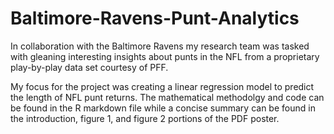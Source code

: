 # Baltimore-Ravens-Punt-Analytics
In collaboration with the Baltimore Ravens my research team was tasked with gleaning interesting insights about punts in the NFL from a proprietary play-by-play data set courtesy of PFF.

My focus for the project was creating a linear regression model to predict the length of NFL punt returns. The mathematical methodolgy and code can be found in the R markdown file
while a concise summary can be found in the introduction, figure 1, and figure 2 portions of the PDF poster.
